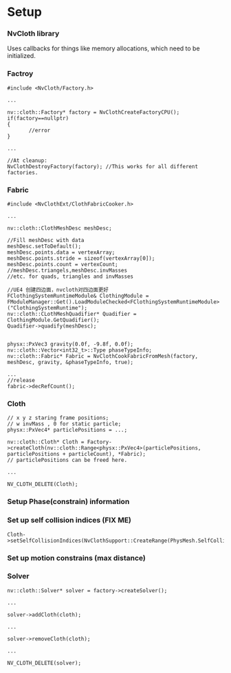 # Setup
### NvCloth library
Uses callbacks for things like memory allocations, which need to be initialized.
### Factroy
```
#include <NvCloth/Factory.h>

...

nv::cloth::Factory* factory = NvClothCreateFactoryCPU();
if(factory==nullptr)
{
       //error
}

...

//At cleanup:
NvClothDestroyFactory(factory); //This works for all different factories.
```
### Fabric
```
#include <NvClothExt/ClothFabricCooker.h>

...

nv::cloth::ClothMeshDesc meshDesc;

//Fill meshDesc with data
meshDesc.setToDefault();
meshDesc.points.data = vertexArray;
meshDesc.points.stride = sizeof(vertexArray[0]);
meshDesc.points.count = vertexCount;
//meshDesc.triangels,meshDesc.invMasses
//etc. for quads, triangles and invMasses

//UE4 创建四边面，nvcloth对四边面更好 
FClothingSystemRuntimeModule& ClothingModule = FModuleManager::Get().LoadModuleChecked<FClothingSystemRuntimeModule>("ClothingSystemRuntime");
nv::cloth::CLothMeshQuadifier* Quadifier = ClothingModule.GetQuadifier();
Quadifier->quadify(meshDesc);


physx::PxVec3 gravity(0.0f, -9.8f, 0.0f);
nv::cloth::Vector<int32_t>::Type phaseTypeInfo;
nv::cloth::Fabric* Fabric = NvClothCookFabricFromMesh(factory, meshDesc, gravity, &phaseTypeInfo, true);

...
//release
fabric->decRefCount();
```
### Cloth
```
// x y z staring frame positions;
// w invMass , 0 for static particle;
physx::PxVec4* particlePositions = ...;

nv::cloth::Cloth* Cloth = Factory->createCloth(nv::cloth::Range<physx::PxVec4>(particlePositions, particlePositions + particleCount), *Fabric);
// particlePositions can be freed here.

...

NV_CLOTH_DELETE(Cloth);

```
### Setup Phase(constrain) information

### Set up self collision indices (FIX ME)
```
Cloth->setSelfCollisionIndices(NvClothSupport::CreateRange(PhysMesh.SelfCollisionIndices));
```
### Set up motion constrains (max distance)

### Solver
```
nv::cloth::Solver* solver = factory->createSolver();

...

solver->addCloth(cloth);

...

solver->removeCloth(cloth);

...

NV_CLOTH_DELETE(solver);
```
